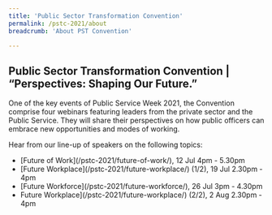 ```yaml
---
title: 'Public Sector Transformation Convention'
permalink: /pstc-2021/about
breadcrumb: 'About PST Convention'

---
```

## Public Sector Transformation Convention | “Perspectives: Shaping Our Future.”
One of the key events of Public Service Week 2021, the Convention comprise four webinars featuring leaders from the private sector and the Public Service. They will share their perspectives on how public officers can embrace new opportunities and modes of working.
<br>

Hear from our line-up of speakers on the following topics:<br>
<ul>
  <li>[Future of Work](/pstc-2021/future-of-work/), 12 Jul 4pm - 5.30pm</li>
  <li>[Future Workplace](/pstc-2021/future-workplace/) (1/2), 19 Jul 2.30pm - 4pm</li>
  <li>[Future Workforce](/pstc-2021/future-workforce/), 26 Jul 3pm - 4.30pm</li>
  <li>Future Workplace](/pstc-2021/future-workplace/) (2/2), 2 Aug 2.30pm - 4pm</li>
</ul>


